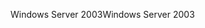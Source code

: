 <span data-ttu-id="45b08-101">Windows Server 2003</span><span class="sxs-lookup"><span data-stu-id="45b08-101">Windows Server 2003</span></span>